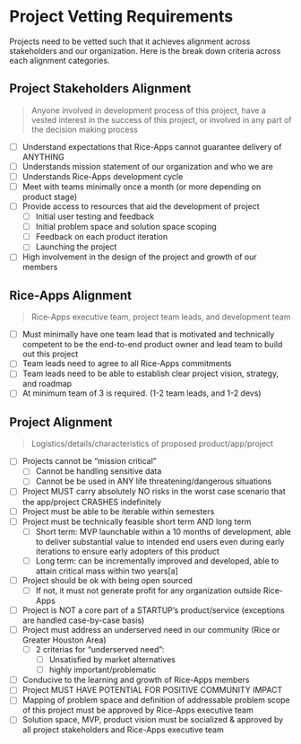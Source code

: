 # Project Vetting Requirements 

Projects need to be vetted such that it achieves alignment across stakeholders and our organization. Here is the break down criteria across each alignment categories. 

## Project Stakeholders Alignment
> Anyone involved in development process of this project, have a vested interest in the success of this project, or involved in any part of the decision making process 

- [ ] Understand expectations that Rice-Apps cannot guarantee delivery of ANYTHING
- [ ] Understands mission statement of our organization and who we are
- [ ] Understands Rice-Apps development cycle
- [ ] Meet with teams minimally once a month (or more depending on product stage) 
- [ ] Provide access to resources that aid the development of project
   - [ ] Initial user testing and feedback
   - [ ] Initial problem space and solution space scoping
   - [ ] Feedback on each product iteration
   - [ ] Launching the project
- [ ] High involvement in the design of the project and growth of our members

## Rice-Apps Alignment

> Rice-Apps executive team, project team leads, and development team

- [ ] Must minimally have one team lead that is motivated and technically competent to be the end-to-end product owner and lead team to build out this project
- [ ] Team leads need to agree to all Rice-Apps commitments
- [ ] Team leads need to be able to establish clear project vision, strategy, and roadmap
- [ ] At minimum team of 3 is required. (1-2 team leads, and 1-2 devs) 

## Project Alignment

> Logistics/details/characteristics of proposed product/app/project

- [ ] Projects cannot be “mission critical”
   - [ ] Cannot be handling sensitive data 
   - [ ] Cannot be be used in ANY life threatening/dangerous situations
- [ ] Project MUST carry absolutely NO risks in the worst case scenario that the app/project CRASHES indefinitely
- [ ] Project must be able to be iterable within semesters 
- [ ] Project must be technically feasible short term AND long term
   - [ ] Short term: MVP launchable within a 10 months of development, able to deliver substantial value to intended end users even during early iterations to ensure early adopters of this product
   - [ ] Long term: can be incrementally improved and developed, able to attain critical mass within two years[a]
- [ ] Project should be ok with being open sourced 
   - [ ] If not, it must not generate profit for any organization outside Rice-Apps
- [ ] Project is NOT a core part of a STARTUP’s product/service (exceptions are handled case-by-case basis) 
- [ ] Project must address an underserved need in our community (Rice or Greater Houston Area)
   - [ ] 2 criterias for “underserved need”: 
      - [ ] Unsatisfied by market alternatives 
      - [ ] highly important/problematic
- [ ] Conducive to the learning and growth of Rice-Apps members
- [ ] Project MUST HAVE POTENTIAL FOR POSITIVE COMMUNITY IMPACT
- [ ] Mapping of problem space and definition of addressable problem scope of this project must be approved by Rice-Apps executive team 
- [ ] Solution space, MVP, product vision must be socialized & approved by all project stakeholders and Rice-Apps executive team
